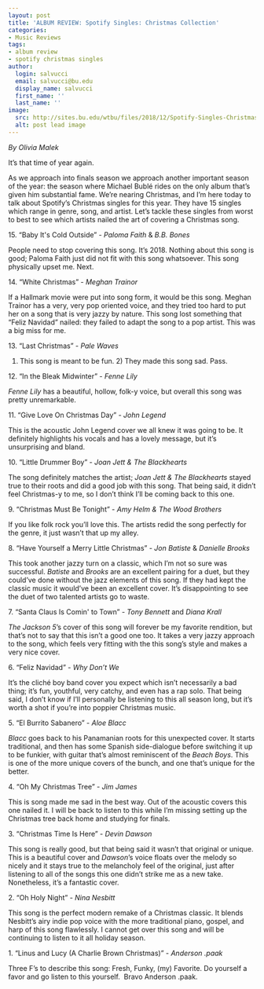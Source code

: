 ```yaml
---
layout: post
title: 'ALBUM REVIEW: Spotify Singles: Christmas Collection'
categories:
- Music Reviews
tags:
- album review
- spotify christmas singles
author:
  login: salvucci
  email: salvucci@bu.edu
  display_name: salvucci
  first_name: ''
  last_name: ''
image:
  src: http://sites.bu.edu/wtbu/files/2018/12/Spotify-Singles-Christmas-Collection-740x390.png
  alt: post lead image
---
```


_By Olivia Malek_

It’s that time of year again.

As we approach into finals season we approach another important season of the year: the season where Michael Bublé rides on the only album that’s given him substantial fame. We’re nearing Christmas, and I’m here today to talk about Spotify’s Christmas singles for this year. They have 15 singles which range in genre, song, and artist. Let’s tackle these singles from worst to best to see which artists nailed the art of covering a Christmas song.

15\. “Baby It's Cold Outside” - _Paloma Faith_ & _B.B. Bones_

People need to stop covering this song. It’s 2018. Nothing about this song is good; Paloma Faith just did not fit with this song whatsoever. This song physically upset me. Next.

14\. “White Christmas” - _Meghan Trainor​_

If a Hallmark movie were put into song form, it would be this song. Meghan Trainor has a very, very pop oriented voice, and they tried too hard to put her on a song that is very jazzy by nature. This song lost something that “Feliz Navidad” nailed: they failed to adapt the song to a pop artist. This was a big miss for me.

13\. “Last Christmas” - _Pale Waves_

1) This song is meant to be fun. 2) They made this song sad. Pass.

12\. “In the Bleak Midwinter” - _Fenne Lily_

_Fenne Lily_ has a beautiful, hollow, folk-y voice, but overall this song was pretty unremarkable.

11\. “Give Love On Christmas Day” - _John Legend_

This is the acoustic John Legend cover we all knew it was going to be. It definitely highlights his vocals and has a lovely message, but it’s unsurprising and bland.

10\. “Little Drummer Boy” - _Joan Jett & The Blackhearts_

The song definitely matches the artist; _Joan Jett & The Blackhearts_ stayed true to their roots and did a good job with this song. That being said, it didn’t feel Christmas-y to me, so I don’t think I’ll be coming back to this one.

9\. “Christmas Must Be Tonight” - _Amy Helm & The Wood Brothers_

If you like folk rock you’ll love this. The artists redid the song perfectly for the genre, it just wasn’t that up my alley.

8\. “Have Yourself a Merry Little Christmas” - _Jon Batiste_ & _Danielle Brooks_

This took another jazzy turn on a classic, which I’m not so sure was successful. _Batiste_ and _Brooks_ are an excellent pairing for a duet, but they could’ve done without the jazz elements of this song. If they had kept the classic music it would’ve been an excellent cover. It’s disappointing to see the duet of two talented artists go to waste.

7\. “Santa Claus Is Comin' to Town” - _Tony Bennett_ and _Diana Krall​_

_The Jackson 5_’s cover of this song will forever be my favorite rendition, but that’s not to say that this isn’t a good one too. It takes a very jazzy approach to the song, which feels very fitting with the this song’s style and makes a very nice cover.

6\. “Feliz Navidad” - _Why Don’t We_

It’s the cliché boy band cover you expect which isn’t necessarily a bad thing; it’s fun, youthful, very catchy, and even has a rap solo. That being said, I don’t know if I’ll personally be listening to this all season long, but it’s worth a shot if you’re into poppier Christmas music.

5\. “El Burrito Sabanero” - _Aloe Blacc​_

_Blacc_ goes back to his Panamanian roots for this unexpected cover. It starts traditional, and then has some Spanish side-dialogue before switching it up to be funkier, with guitar that’s almost reminiscent of the _Beach Boys_. This is one of the more unique covers of the bunch, and one that’s unique for the better.

4\. “Oh My Christmas Tree” - _Jim James_

This is song made me sad in the best way. Out of the acoustic covers this one nailed it. I will be back to listen to this while I’m missing setting up the Christmas tree back home and studying for finals.

3\. “Christmas Time Is Here” - _Devin Dawson_

This song is really good, but that being said it wasn’t that original or unique. This is a beautiful cover and _Dawson_’s voice floats over the melody so nicely and it stays true to the melancholy feel of the original, just after listening to all of the songs this one didn’t strike me as a new take. Nonetheless, it’s a fantastic cover.

2\. “Oh Holy Night” - _Nina Nesbitt​_

This song is the perfect modern remake of a Christmas classic. It blends Nesbitt’s airy indie pop voice with the more traditional piano, gospel, and harp of this song flawlessly. I cannot get over this song and will be continuing to listen to it all holiday season.

1\. “Linus and Lucy (A Charlie Brown Christmas)” - _Anderson .paak_

Three F’s to describe this song: Fresh, Funky, (my) Favorite. Do yourself a favor and go listen to this yourself.  Bravo Anderson .paak.